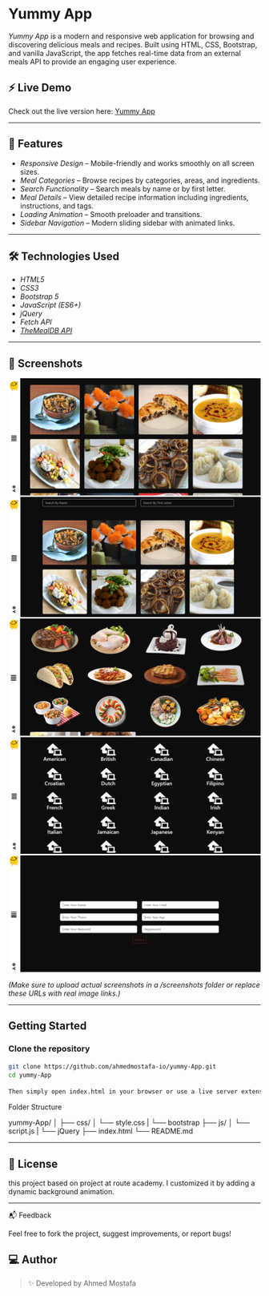 # Yummy App

_Yummy App_ is a modern and responsive web application for browsing and discovering delicious meals and recipes. Built using HTML, CSS, Bootstrap, and vanilla JavaScript, the app fetches real-time data from an external meals API to provide an engaging user experience.

## ⚡ Live Demo

Check out the live version here: [Yummy App](https://ahmedmostafa-io.github.io/Yummy-App/)

---

## 🚀 Features

- _Responsive Design_ – Mobile-friendly and works smoothly on all screen sizes.
- _Meal Categories_ – Browse recipes by categories, areas, and ingredients.
- _Search Functionality_ – Search meals by name or by first letter.
- _Meal Details_ – View detailed recipe information including ingredients, instructions, and tags.
- _Loading Animation_ – Smooth preloader and transitions.
- _Sidebar Navigation_ – Modern sliding sidebar with animated links.

---

## 🛠 Technologies Used

- _HTML5_
- _CSS3_
- _Bootstrap 5_
- _JavaScript (ES6+)_
- _jQuery_
- _Fetch API_
- _[TheMealDB API](https://www.themealdb.com/api.php)_

---

## 📸 Screenshots

![Yummy App Screenshot 1](./Image/Screenshot%202025-05-21%20181142.png)
![Yummy App Screenshot 2](./Image/Screenshot%202025-05-21%20181251.png)
![Yummy App Screenshot 2](./Image/Screenshot%202025-05-21%20181402.png)
![Yummy App Screenshot 2](./Image/Screenshot%202025-05-21%20181424.png)
![Yummy App Screenshot 2](./Image/Screenshot%202025-05-21%20181446.png)

_(Make sure to upload actual screenshots in a /screenshots folder or replace these URLs with real image links.)_

---

## Getting Started

### Clone the repository

```bash
git clone https://github.com/ahmedmostafa-io/yummy-App.git
cd yummy-App

Then simply open index.html in your browser or use a live server extension.

```

Folder Structure

yummy-App/
│
├── css/
│ └── style.css
| └── bootstrap
├── js/
│ └── script.js
| └── jQuery
├── index.html
└── README.md

---

## 📄 License

this project based on project at route academy.
I customized it by adding a dynamic background animation.

---

📬 Feedback

Feel free to fork the project, suggest improvements, or report bugs!

## 💻 Author

> ✨ Developed by Ahmed Mostafa

```

```

